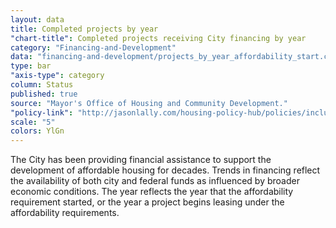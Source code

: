 ```yaml
---
layout: data
title: Completed projects by year
"chart-title": Completed projects receiving City financing by year
category: "Financing-and-Development"
data: "financing-and-development/projects_by_year_affordability_start.csv"
type: bar
"axis-type": category
column: Status
published: true
source: "Mayor's Office of Housing and Community Development."
"policy-link": "http://jasonlally.com/housing-policy-hub/policies/inclusionary-housing/"
scale: "5"
colors: YlGn
---
```


The City has been providing financial assistance to support the development of affordable housing for decades. Trends in financing reflect the availability of both city and federal funds  as influenced by broader economic conditions. The year reflects the year that the affordability requirement started, or the year a project begins leasing under the affordability requirements.